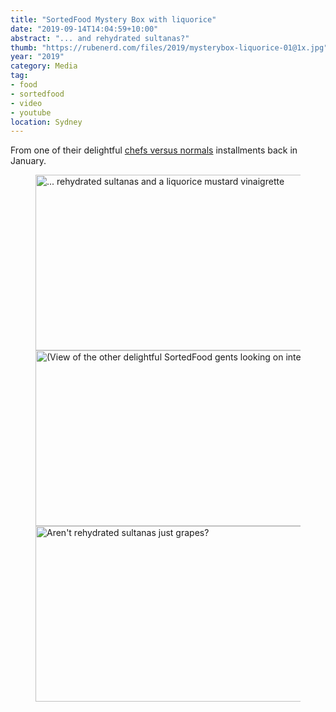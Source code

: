```yaml
---
title: "SortedFood Mystery Box with liquorice"
date: "2019-09-14T14:04:59+10:00"
abstract: "... and rehydrated sultanas?"
thumb: "https://rubenerd.com/files/2019/mysterybox-liquorice-01@1x.jpg"
year: "2019"
category: Media
tag:
- food
- sortedfood
- video
- youtube
location: Sydney
---
```

From one of their delightful [chefs versus normals](https://www.youtube.com/watch?v=oZGBA-oq_j4) installments back in January.

<figure><p><img style="width:500px; height:281px;" src="https://rubenerd.com/files/2019/mysterybox-liquorice-01@1x.jpg" alt="... rehydrated sultanas and a liquorice mustard vinaigrette" srcset="https://rubenerd.com/files/2019/mysterybox-liquorice-01@1x.jpg 1x, https://rubenerd.com/files/2019/mysterybox-liquorice-01@2x.jpg 2x" /><br /><img style="width:500px; height:281px;" src="https://rubenerd.com/files/2019/mysterybox-liquorice-02@1x.jpg" alt="(View of the other delightful SortedFood gents looking on intently)" srcset="https://rubenerd.com/files/2019/mysterybox-liquorice-02@1x.jpg 1x, https://rubenerd.com/files/2019/mysterybox-liquorice-02@2x.jpg 2x" /><br /><img style="width:500px; height:281px;" src="https://rubenerd.com/files/2019/mysterybox-liquorice-03@1x.jpg" alt="Aren't rehydrated sultanas just grapes?" srcset="https://rubenerd.com/files/2019/mysterybox-liquorice-03@1x.jpg 1x, https://rubenerd.com/files/2019/mysterybox-liquorice-03@2x.jpg 2x" /></p></figure>


